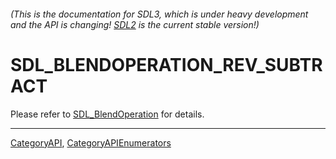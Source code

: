 ###### (This is the documentation for SDL3, which is under heavy development and the API is changing! [SDL2](https://wiki.libsdl.org/SDL2/) is the current stable version!)
# SDL_BLENDOPERATION_REV_SUBTRACT

Please refer to [SDL_BlendOperation](SDL_BlendOperation) for details.

----
[CategoryAPI](CategoryAPI), [CategoryAPIEnumerators](CategoryAPIEnumerators)


